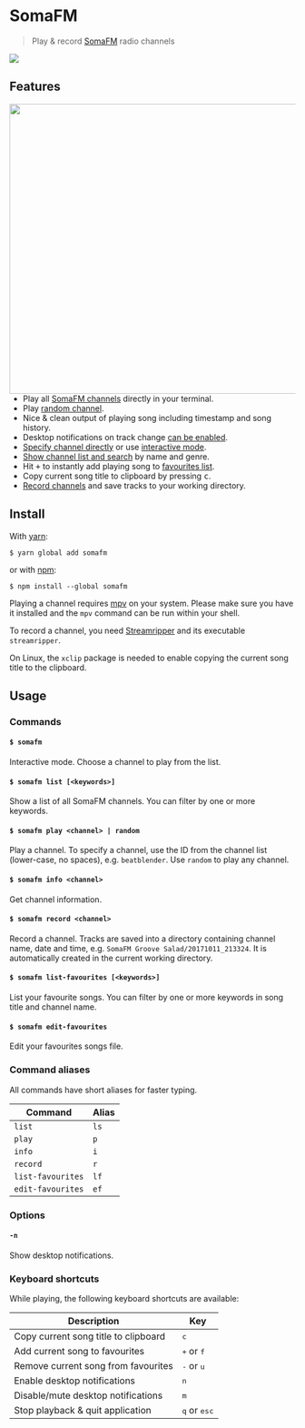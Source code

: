 # SomaFM

> Play & record [SomaFM](https://somafm.com) radio channels

![](media/screenshot.png)


## Features

<img src="media/notification.png" width="510" align="right" />

- Play all [SomaFM channels](https://somafm.com/listen/) directly in your terminal.
- Play [random channel](#-somafm-play-channel--random).
- Nice & clean output of playing song including timestamp and song history.
- Desktop notifications on track change [can be enabled](#-n).
- [Specify channel directly](#-somafm-play-channel--random) or use [interactive mode](#-somafm).
- [Show channel list and search](#-somafm-list-keywords) by name and genre.
- Hit <kbd>+</kbd> to instantly add playing song to [favourites list](#-somafm-list-favourites-keywords).
- Copy current song title to clipboard by pressing <kbd>c</kbd>.
- [Record channels](#-somafm-record-channel) and save tracks to your working directory.


## Install

With [yarn](https://yarnpkg.com):

```console
$ yarn global add somafm
```

or with [npm](https://www.npmjs.com):

```console
$ npm install --global somafm
```

Playing a channel requires [mpv](https://mpv.io) on your system. Please make sure you have it installed and the `mpv` command can be run within your shell.

To record a channel, you need [Streamripper](http://streamripper.sourceforge.net) and its executable `streamripper`.

On Linux, the `xclip` package is needed to enable copying the current song title to the clipboard.


## Usage

### Commands

#### `$ somafm`

Interactive mode. Choose a channel to play from the list.

#### `$ somafm list [<keywords>]`

Show a list of all SomaFM channels. You can filter by one or more keywords.

#### `$ somafm play <channel> | random`

Play a channel. To specify a channel, use the ID from the channel list (lower-case, no spaces), e.g. `beatblender`. Use `random` to play any channel.

#### `$ somafm info <channel>`

Get channel information.

#### `$ somafm record <channel>`

Record a channel. Tracks are saved into a directory containing channel name, date and time, e.g. `SomaFM Groove Salad/20171011_213324`. It is automatically created in the current working directory.

#### `$ somafm list-favourites [<keywords>]`

List your favourite songs. You can filter by one or more keywords in song title and channel name.

#### `$ somafm edit-favourites`

Edit your favourites songs file.

### Command aliases

All commands have short aliases for faster typing.

Command           | Alias
----------------- | -----
`list`            | `ls`
`play`            | `p`
`info`            | `i`
`record`          | `r`
`list-favourites` | `lf`
`edit-favourites` | `ef`

### Options

#### `-n`

Show desktop notifications.

### Keyboard shortcuts

While playing, the following keyboard shortcuts are available:

Description                          | Key
------------------------------------ | ------------------------------
Copy current song title to clipboard | <kbd>c</kbd>
Add current song to favourites       | <kbd>+</kbd> or <kbd>f</kbd>
Remove current song from favourites  | <kbd>-</kbd> or <kbd>u</kbd>
Enable desktop notifications         | <kbd>n</kbd>
Disable/mute desktop notifications   | <kbd>m</kbd>
Stop playback & quit application     | <kbd>q</kbd> or <kbd>esc</kbd>
